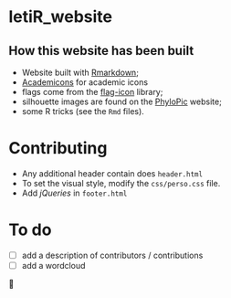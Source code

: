 # letiR_website

## How this website has been built

- Website built with [Rmarkdown](http://rmarkdown.rstudio.com/rmarkdown_websites.html");
- [Academicons](http://jpswalsh.github.io/academicons/) for academic icons
- flags come from the [flag-icon](http://flag-icon-css.lip.is) library;
- silhouette images are found on the [PhyloPic](http://phylopic.org) website;
- some R tricks (see the `Rmd` files).

# Contributing

- Any additional header contain does `header.html`
- To set the visual style, modify the `css/perso.css` file.
- Add *jQueries* in `footer.html`

# To do

- [ ] add a description of contributors / contributions
- [ ] add a wordcloud

:blowfish:
